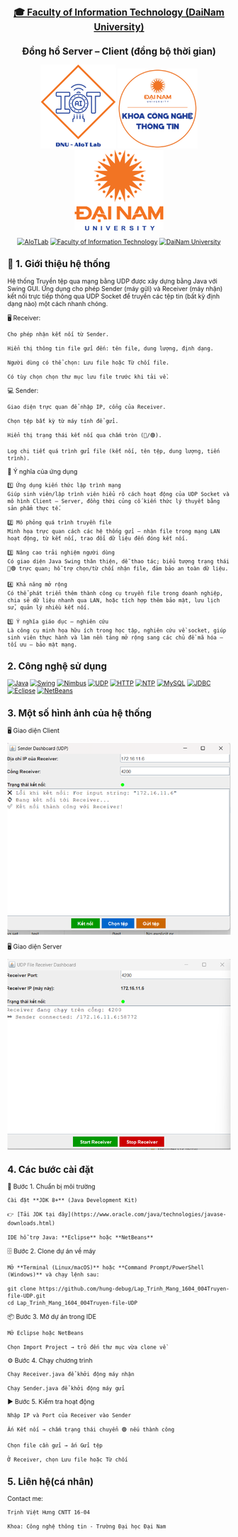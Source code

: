 <h2 align="center">
    <a href="https://dainam.edu.vn/vi/khoa-cong-nghe-thong-tin">
    🎓 Faculty of Information Technology (DaiNam University)
    </a>
</h2>
<h2 align="center">
   Đồng hồ Server – Client (đồng bộ thời gian)
</h2>
<div align="center">
    <p align="center">
        <img src="docs/aiotlab_logo.png" alt="AIoTLab Logo" width="170"/>
        <img src="docs/fitdnu_logo.png" alt="AIoTLab Logo" width="180"/>
        <img src="docs/dnu_logo.png" alt="DaiNam University Logo" width="200"/>
    </p>

[![AIoTLab](https://img.shields.io/badge/AIoTLab-green?style=for-the-badge)](https://www.facebook.com/DNUAIoTLab)
[![Faculty of Information Technology](https://img.shields.io/badge/Faculty%20of%20Information%20Technology-blue?style=for-the-badge)](https://dainam.edu.vn/vi/khoa-cong-nghe-thong-tin)
[![DaiNam University](https://img.shields.io/badge/DaiNam%20University-orange?style=for-the-badge)](https://dainam.edu.vn)

</div>

## 📖 1. Giới thiệu hệ thống 

Hệ thống Truyền tệp qua mạng bằng UDP được xây dựng bằng Java với Swing GUI.
Ứng dụng cho phép Sender (máy gửi) và Receiver (máy nhận) kết nối trực tiếp thông qua UDP Socket để truyền các tệp tin (bất kỳ định dạng nào) một cách nhanh chóng.

🖥️ Receiver:

    Cho phép nhận kết nối từ Sender.

    Hiển thị thông tin file gửi đến: tên file, dung lượng, định dạng.

    Người dùng có thể chọn: Lưu file hoặc Từ chối file.

    Có tùy chọn chọn thư mục lưu file trước khi tải về.

💻 Sender:

    Giao diện trực quan để nhập IP, cổng của Receiver.

    Chọn tệp bất kỳ từ máy tính để gửi.

    Hiển thị trạng thái kết nối qua chấm tròn (🔴/🟢).

    Log chi tiết quá trình gửi file (kết nối, tên tệp, dung lượng, tiến trình).

🎯 Ý nghĩa của ứng dụng

    1️⃣ Ứng dụng kiến thức lập trình mạng
    Giúp sinh viên/lập trình viên hiểu rõ cách hoạt động của UDP Socket và mô hình Client – Server, đồng thời củng cố kiến thức lý thuyết bằng sản phẩm thực tế.

    2️⃣ Mô phỏng quá trình truyền file
    Minh họa trực quan cách các hệ thống gửi – nhận file trong mạng LAN hoạt động, từ kết nối, trao đổi dữ liệu đến đóng kết nối.

    3️⃣ Nâng cao trải nghiệm người dùng
    Có giao diện Java Swing thân thiện, dễ thao tác; biểu tượng trạng thái 🔴🟢 trực quan; hỗ trợ chọn/từ chối nhận file, đảm bảo an toàn dữ liệu.

    4️⃣ Khả năng mở rộng
    Có thể phát triển thêm thành công cụ truyền file trong doanh nghiệp, chia sẻ dữ liệu nhanh qua LAN, hoặc tích hợp thêm bảo mật, lưu lịch sử, quản lý nhiều kết nối.

    5️⃣ Ý nghĩa giáo dục – nghiên cứu
    Là công cụ minh họa hữu ích trong học tập, nghiên cứu về socket, giúp sinh viên thực hành và làm nền tảng mở rộng sang các chủ đề mã hóa – tối ưu – bảo mật mạng.

## 2. Công nghệ sử dụng

[![Java](https://img.shields.io/badge/Java-ED8B00?style=for-the-badge&logo=openjdk&logoColor=white)](https://www.oracle.com/java/technologies/javase-downloads.html) 
[![Swing](https://img.shields.io/badge/Java%20Swing-007396?style=for-the-badge&logo=java&logoColor=white)](https://docs.oracle.com/javase/tutorial/uiswing/) 
[![Nimbus](https://img.shields.io/badge/Nimbus%20Look&Feel-4B0082?style=for-the-badge&logo=java&logoColor=white)](https://docs.oracle.com/javase/tutorial/uiswing/lookandfeel/nimbus.html) 
[![UDP](https://img.shields.io/badge/UDP%20Socket-00599C?style=for-the-badge&logo=socket.io&logoColor=white)](https://docs.oracle.com/javase/tutorial/networking/datagrams/) 
[![HTTP](https://img.shields.io/badge/HTTP-FF6F00?style=for-the-badge&logo=mozilla&logoColor=white)](https://developer.mozilla.org/en-US/docs/Web/HTTP) 
[![NTP](https://img.shields.io/badge/NTP-228B22?style=for-the-badge&logo=internet-explorer&logoColor=white)](https://www.ntp.org/) 
[![MySQL](https://img.shields.io/badge/MySQL-4479A1?style=for-the-badge&logo=mysql&logoColor=white)](https://www.mysql.com/) 
[![JDBC](https://img.shields.io/badge/JDBC%20Connector-CC0000?style=for-the-badge&logo=java&logoColor=white)](https://dev.mysql.com/downloads/connector/j/) 
[![Eclipse](https://img.shields.io/badge/Eclipse-2C2255?style=for-the-badge&logo=eclipseide&logoColor=white)](https://www.eclipse.org/) 
[![NetBeans](https://img.shields.io/badge/NetBeans-1B6AC6?style=for-the-badge&logo=apachenetbeanside&logoColor=white)](https://netbeans.apache.org/) 
 


## 3. Một số hình ảnh của hệ thống
 
🖥️ Giao diện Client

![Client GUI](docs/sender.png)


🖥️ Giao diện Server

![Server GUI](docs/receiver.png)

## 4. Các bước cài đặt
🔧 Bước 1. Chuẩn bị môi trường

    Cài đặt **JDK 8+** (Java Development Kit) 

    👉 [Tải JDK tại đây](https://www.oracle.com/java/technologies/javase-downloads.html)

    IDE hỗ trợ Java: **Eclipse** hoặc **NetBeans**
🗄️ Bước 2. Clone dự án về máy

    Mở **Terminal (Linux/macOS)** hoặc **Command Prompt/PowerShell (Windows)** và chạy lệnh sau:
    
    git clone https://github.com/hung-debug/Lap_Trinh_Mang_1604_004Truyen-file-UDP.git
    cd Lap_Trinh_Mang_1604_004Truyen-file-UDP

📦 Bước 3. Mở dự án trong IDE

    Mở Eclipse hoặc NetBeans

    Chọn Import Project → trỏ đến thư mục vừa clone về
    
⚙️ Bước 4. Chạy chương trình

    Chạy Receiver.java để khởi động máy nhận

    Chạy Sender.java để khởi động máy gửi

▶️ Bước 5. Kiểm tra hoạt động

    Nhập IP và Port của Receiver vào Sender

    Ấn Kết nối → chấm trạng thái chuyển 🟢 nếu thành công

    Chọn file cần gửi → ấn Gửi tệp
    
    Ở Receiver, chọn Lưu file hoặc Từ chối


## 5. Liên hệ(cá nhân)

Contact me:


    Trịnh Việt Hưng CNTT 16-04

    Khoa: Công nghệ thông tin - Trường Đại học Đại Nam 

   


    

